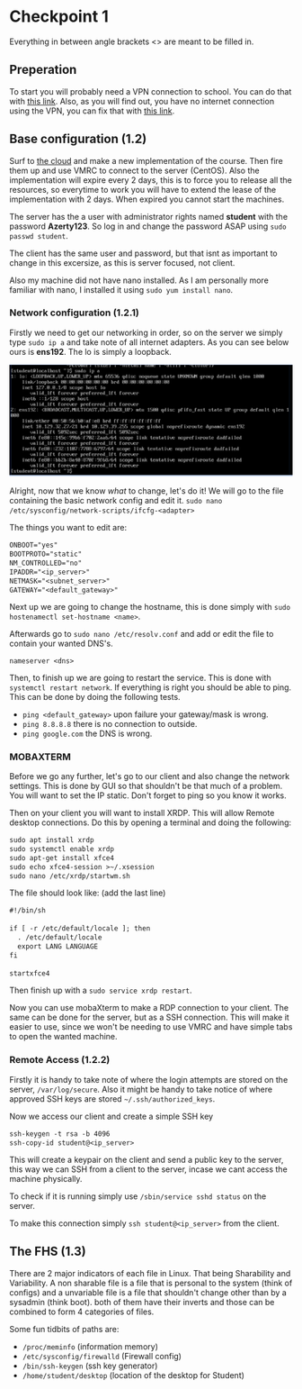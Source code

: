 # Checkpoint 1

Everything in between angle brackets <> are meant to be filled in.

## Preperation

To start you will probably need a VPN connection to school. You can do that with [this link](https://ikdoeict.freshdesk.com/support/solutions/articles/31000136666-howto-verbinding-maken-naar-het-schoolnetwerk-via-vpn). Also, as you will find out, you have no internet connection using the VPN, you can fix that with [this link](https://ikdoeict.freshdesk.com/support/solutions/articles/31000137414-solution-ik-kan-niet-surfen-via-de-vpn).

## Base configuration (1.2)

Surf to [the cloud](https://cloud.ikdoeict.be/vcac) and make a new implementation of the course. Then fire them up and use VMRC to connect to the server (CentOS). Also the implementation will expire every 2 days, this is to force you to release all the resources, so everytime to work you will have to extend the lease of the implementation with 2 days. When expired you cannot start the machines.

The server has the a user with administrator rights named **student** with the password **Azerty123**. So log in and change the password ASAP using `sudo passwd student`.

The client has the same user and password, but that isnt as important to change in this excersize, as this is server focused, not client.

Also my machine did not have nano installed. As I am personally more familiar with nano, I installed it using `sudo yum install nano`.

### Network configuration (1.2.1)

Firstly we need to get our networking in order, so on the server we simply type `sudo ip a` and take note of all internet adapters. As you can see below ours is **ens192**. The lo is simply a loopback.

![ip a result](images/IPa.PNG)

Alright, now that we know _what_ to change, let's do it! We will go to the file containing the basic network config and edit it. `sudo nano /etc/sysconfig/network-scripts/ifcfg-<adapter>`

The things you want to edit are:
```
ONBOOT="yes"
BOOTPROTO="static"
NM_CONTROLLED="no"
IPADDR="<ip_server>"
NETMASK="<subnet_server>"
GATEWAY="<default_gateway>"
```

Next up we are going to change the hostname, this is done simply with `sudo hostenamectl set-hostname <name>`.

Afterwards go to `sudo nano /etc/resolv.conf` and add or edit the file to contain your wanted DNS's.
```
nameserver <dns>
```

Then, to finish up we are going to restart the service. This is done with `systemctl restart network`.
If everything is right you should be able to ping. This can be done by doing the following tests.
- `ping <default_gateway>` upon failure your gateway/mask is wrong.
- `ping 8.8.8.8` there is no connection to outside.
- `ping google.com` the DNS is wrong.

### MOBAXTERM 

Before we go any further, let's go to our client and also change the network settings. This is done by GUI so that shouldn't be that much of a problem. You will want to set the IP static. Don't forget to ping so you know it works.

Then on your client you will want to install XRDP. This will allow Remote desktop connections. Do this by opening a terminal and doing the following:
```
sudo apt install xrdp
sudo systemctl enable xrdp
sudo apt-get install xfce4
sudo echo xfce4-session >~/.xsession
sudo nano /etc/xrdp/startwm.sh
```
The file should look like: (add the last line)
```
#!/bin/sh

if [ -r /etc/default/locale ]; then
  . /etc/default/locale
  export LANG LANGUAGE
fi

startxfce4
```
Then finish up with a `sudo service xrdp restart`.

Now you can use mobaXterm to make a RDP connection to your client. The same can be done for the server, but as a SSH connection. This will make it easier to use, since we won't be needing to use VMRC and have simple tabs to open the wanted machine.

### Remote Access (1.2.2)

Firstly it is handy to take note of where the login attempts are stored on the server, `/var/log/secure`. Also it might be handy to take notice of where approved SSH keys are stored `~/.ssh/authorized_keys`.

Now we access our client and create a simple SSH key 
```
ssh-keygen -t rsa -b 4096
ssh-copy-id student@<ip_server>
```
This will create a keypair on the client and send a public key to the server, this way we can SSH from a client to the server, incase we cant access the machine physically.

To check if it is running simply use `/sbin/service sshd status` on the server.

To make this connection simply `ssh student@<ip_server>` from the client.

## The FHS (1.3)

There are 2 major indicators of each file in Linux. That being Sharability and Variability. A non sharable file is a file that is personal to the system (think of configs) and a unvariable file is a file that shouldn't change other than by a sysadmin (think boot). both of them have their inverts and those can be combined to form 4 categories of files.

Some fun tidbits of paths are:
- `/proc/meminfo` (information memory)
- `/etc/sysconfig/firewalld` (Firewall config)
- `/bin/ssh-keygen` (ssh key generator)
- `/home/student/desktop` (location of the desktop for Student)
